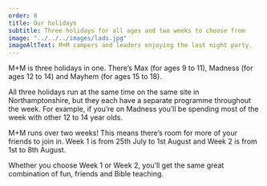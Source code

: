 ```yaml
---
order: 0
title: Our holidays
subtitle: Three holidays for all ages and two weeks to choose from
image: "../../../images/lads.jpg"
imageAltText: M+M campers and leaders enjoying the last night party.
---
```


M+M is three holidays in one. There’s Max (for ages 9 to 11), Madness (for ages 12 to 14) and Mayhem (for ages 15 to 18).

All three holidays run at the same time on the same site in Northamptonshire,
but they each have a separate programme throughout the week. For example,
if you’re on Madness you’ll be spending most of the week with other 12 to 14
year olds.

M+M runs over two weeks! This means there’s room for more of your
friends to join in. Week 1 is from 25th July to 1st August and Week 2 is from
1st to 8th August.

Whether you choose Week 1 or Week 2, you’ll get the same great combination
of fun, friends and Bible teaching.
